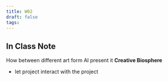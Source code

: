 ```yaml
---
title: W02
draft: false
tags:
---
```

 ## In Class Note
 How between different art form AI present it
**Creative Biosphere**
- let project interact with the project

